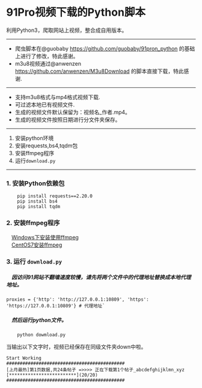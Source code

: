 # 91Pro视频下载的Python脚本

利用Python3，爬取网站上视频，整合成自用版本。
***
- 爬虫脚本在@guobaby <https://github.com/guobaby/91pron_python> 的基础上进行了修改，特此感谢。
- m3u8视频通过@anwenzen <https://github.com/anwenzen/M3u8Download> 的脚本直接下载，特此感谢.   
***  

* 支持m3u8格式与mp4格式视频下载.  
* 可过滤本地已有视频文件.  
* 生成的视频文件默认保留为：视频名_作者.mp4。
* 生成的视频文件按照日期进行分文件夹保存。
***

1. 安装python环境
2. 安装requests,bs4,tqdm包
3. 安装ffmpeg程序
4. 运行`download.py`
***
### 1. 安装Python依赖包
```
    pip install requests==2.20.0   
    pip install bs4
    pip install tqdm
```
### 2. 安装ffmpeg程序
&emsp;[Windows下安装使用ffmpeg](https://zhuanlan.zhihu.com/p/118362010)   
&emsp;[CentOS7安装ffmpeg](https://blog.csdn.net/qq_41494464/article/details/88654227)

### 3. 运行 `download.py`
##### &emsp;因访问91网站不翻墙速度较慢，请先将两个文件中的代理地址替换成本地代理地址。
```
proxies = {'http': 'http://127.0.0.1:10809', 'https': 'https://127.0.0.1:10809'} # 代理地址`
```
##### &emsp;然后运行python文件。
```
    python dowmload.py
```
当输出以下文字时，视频已经保存在同级文件夹down中啦。
```
Start Working
############################################
[上月最热]第1页数据,共24条帖子 =>>>> 正在下载第1个帖子_abcdefghijklmn_xyz
[*************************](20/20)
############################################
```